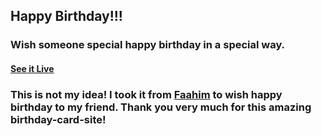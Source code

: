 ## Happy Birthday!!!

### Wish someone special happy birthday in a special way.

#### [See it Live](https://akbarkaratayev.github.io/Special_for_Sabina/)

### This is not my idea! I took it from [Faahim](https://github.com/faahim) to wish happy birthday to my friend. Thank you very much for this amazing birthday-card-site!

